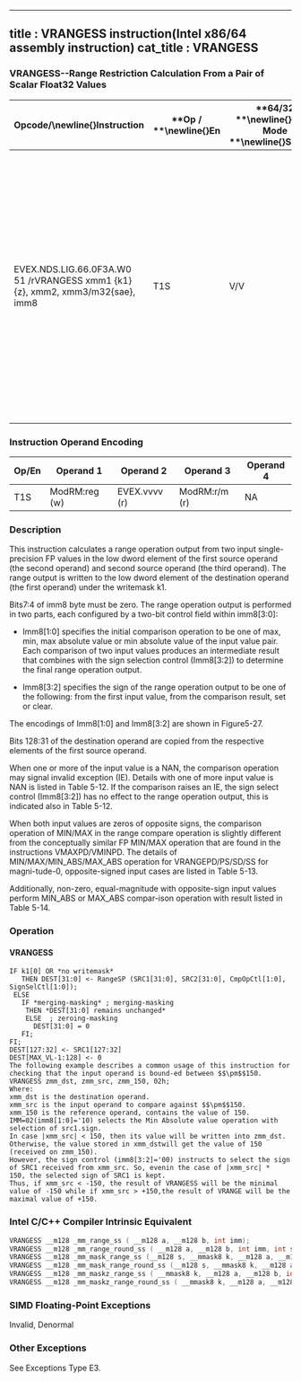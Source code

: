 ----------------------------
title : VRANGESS instruction(Intel x86/64 assembly instruction)
cat_title : VRANGESS
----------------------------
### VRANGESS--Range Restriction Calculation From a Pair of Scalar Float32 Values


|**Opcode/**\newline{}**Instruction**|**Op / **\newline{}**En**|**64/32 **\newline{}**bit Mode **\newline{}**Support**|**CPUID **\newline{}**Feature **\newline{}**Flag**|**Description**|
|------------------------------------|-------------------------|------------------------------------------------------|--------------------------------------------------|---------------|
|EVEX.NDS.LIG.66.0F3A.W0 51 /rVRANGESS xmm1 {k1}{z}, xmm2, xmm3/m32{sae}, imm8|T1S|V/V|AVX512DQ|Calculate a RANGE operation output value from 2 single-precision floating-point values in xmm2 and xmm3/m32, store the output to xmm1 under writemask. Imm8 specifies the comparison and sign of the range operation.|
### Instruction Operand Encoding


|Op/En|Operand 1|Operand 2|Operand 3|Operand 4|
|-----|---------|---------|---------|---------|
|T1S|ModRM:reg (w)|EVEX.vvvv (r)|ModRM:r/m (r)|NA|
### Description


This instruction calculates a range operation output from two input single-precision FP values in the low dword element of the first source operand (the second operand) and second source operand (the third operand). The range output is written to the low dword element of the destination operand (the first operand) under the writemask k1. 

Bits7:4 of imm8 byte must be zero. The range operation output is performed in two parts, each configured by a two-bit control field within imm8[3:0]:

*  Imm8[1:0] specifies the initial comparison operation to be one of max, min, max absolute value or min absolute value of the input value pair. Each comparison of two input values produces an intermediate result that combines with the sign selection control (Imm8[3:2]) to determine the final range operation output.

*  Imm8[3:2] specifies the sign of the range operation output to be one of the following: from the first input value, from the comparison result, set or clear.

The encodings of Imm8[1:0] and Imm8[3:2] are shown in Figure5-27.

Bits 128:31 of the destination operand are copied from the respective elements of the first source operand.

When one or more of the input value is a NAN, the comparison operation may signal invalid exception (IE). Details with one of more input value is NAN is listed in Table 5-12. If the comparison raises an IE, the sign select control (Imm8[3:2]) has no effect to the range operation output, this is indicated also in Table 5-12.

When both input values are zeros of opposite signs, the comparison operation of MIN/MAX in the range compare operation is slightly different from the conceptually similar FP MIN/MAX operation that are found in the instructions VMAXPD/VMINPD. The details of MIN/MAX/MIN_ABS/MAX_ABS operation for VRANGEPD/PS/SD/SS for magni-tude-0, opposite-signed input cases are listed in Table 5-13.

Additionally, non-zero, equal-magnitude with opposite-sign input values perform MIN_ABS or MAX_ABS compar-ison operation with result listed in Table 5-14.


### Operation
#### VRANGESS 
```info-verb
IF k1[0] OR *no writemask*
   THEN DEST[31:0]  <- RangeSP (SRC1[31:0], SRC2[31:0], CmpOpCtl[1:0], SignSelCtl[1:0]);
 ELSE 
   IF *merging-masking* ; merging-masking
    THEN *DEST[31:0] remains unchanged*
    ELSE  ; zeroing-masking
      DEST[31:0] = 0
   FI;
FI;
DEST[127:32] <-  SRC1[127:32]
DEST[MAX_VL-1:128]  <- 0
The following example describes a common usage of this instruction for checking that the input operand is bound-ed between $$\pm$$150.
VRANGESS zmm_dst, zmm_src, zmm_150, 02h;
Where:
xmm_dst is the destination operand.
xmm_src is the input operand to compare against $$\pm$$150.
xmm_150 is the reference operand, contains the value of 150.
IMM=02(imm8[1:0]='10) selects the Min Absolute value operation with selection of src1.sign.
In case |xmm_src| < 150, then its value will be written into zmm_dst. Otherwise, the value stored in xmm_dstwill get the value of 150 (received on zmm_150).
However, the sign control (imm8[3:2]='00) instructs to select the sign of SRC1 received from xmm_src. So, evenin the case of |xmm_src| *   150, the selected sign of SRC1 is kept. 
Thus, if xmm_src < -150, the result of VRANGESS will be the minimal value of -150 while if xmm_src > +150,the result of VRANGE will be the maximal value of +150.
```

### Intel C/C++ Compiler Intrinsic Equivalent

```cpp
VRANGESS __m128 _mm_range_ss ( __m128 a, __m128 b, int imm);
VRANGESS __m128 _mm_range_round_ss ( __m128 a, __m128 b, int imm, int sae);
VRANGESS __m128 _mm_mask_range_ss (__m128 s, __mmask8 k, __m128 a, __m128 b, int imm);
VRANGESS __m128 _mm_mask_range_round_ss (__m128 s, __mmask8 k, __m128 a, __m128 b, int imm, int sae);
VRANGESS __m128 _mm_maskz_range_ss ( __mmask8 k, __m128 a, __m128 b, int imm);
VRANGESS __m128 _mm_maskz_range_round_ss ( __mmask8 k, __m128 a, __m128 b, int imm, int sae);
```
### SIMD Floating-Point Exceptions


Invalid, Denormal

### Other Exceptions


See Exceptions Type E3.

